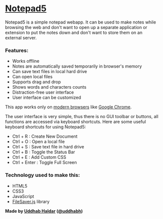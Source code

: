 # [Notepad5](http://notepad5.me.pn/)
Notepad5 is a simple notepad webapp. It can be used to make notes while browsing the web and don't want to open up a separate application or extension to put the notes down and don't want to store them on an external server.

### Features:

- Works offline
- Notes are automatically saved temporarily in browser's memory
- Can save text files in local hard drive
- Can open local files
- Supports drag and drop
- Shows words and characters counts
- Distraction-free user interface
- User interface can be customized

This app works only on [modern browsers](http://browsehappy.com/) like [Google Chrome](http://google.com/chrome).

The user interface is very simple, thus there is no GUI toolbar or buttons, all functions are accessed via keyboard shortcuts. Here are some useful keyboard shortcuts for using Notepad5:

- Ctrl + R : Create New Document
- Ctrl + O : Open a local file
- Ctrl + S : Save text file in hard drive
- Ctrl + B : Toggle the Status Bar
- Ctrl + E : Add Custom CSS
- Ctrl + Enter : Toggle Full Screen

### Technology used to make this:

- HTML5
- CSS3
- JavaScript
- [FileSaver.js](https://github.com/eligrey/FileSaver.js/) library

**Made by [Uddhab Haldar](http://uddhab.me/) ([@uddhabh](https://twitter.com/uddhabh))**

